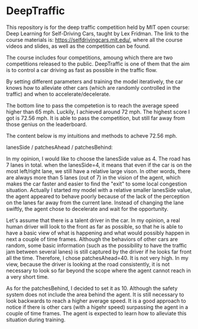# DeepTraffic
This repository is for the deep traffic competition held by MIT open course: Deep Learning for Self-Driving Cars, taught by Lex Fridman.
The link to the course materials is: https://selfdrivingcars.mit.edu/, where all the course videos and slides, as well as the competition can be found.

The course includes four competitions, amoung which there are two competitions released to the public. DeepTraffic is one of them that the aim is to control a car driving as fast as possible in the traffic flow.

By setting different parameters and training the model iteratively, the car knows how to alleviate other cars (which are randomly controlled in the traffic) and when to accelerate/decelerate.

The bottom line to pass the competetion is to reach the average speed higher than 65 mph. Luckily, I achieved around 72 mph. The highest score I got is 72.56 mph. It is able to pass the competition, but still far away from those genius on the leaderboard.

The content below is my intuitions and methods to acheve 72.56 mph.

lanesSide / patchesAhead / patchesBehind: 

In my opinion, I would like to choose the lanesSide value as 4. The road has 7 lanes in total. when the lanesSide=4, it means that even if the car is on the most left/right lane, we still have a relative large vison. In other words, there are always more than 5 lanes (out of 7) in the vision of the agent, which makes the car faster and easier to find the "exit" to some local congestion situation. Actually I started my model with a relative smaller lanesSide value, the agent appeared to behave poorly because of the lack of the perception on the lanes far away from the current lane. Instead of changing the lane swiftly, the agent chose to decelerate and wait for the opportunity.

Let's assume that there is a talent driver in the car. In my opinion, a real human driver will look to the front as far as possible, so that he is able to have a basic view of what is happening and what would possibly happen in next a couple of time frames. Although the behaviors of other cars are random, some basic information (such as the possibility to have the traffic jam between several lanes) is still captured by the driver if he looks far front all the time. Therefore, I chose patchesAhead=40. It is not very high. In my view, because the driver is looking at the road consistently, it is not necessary to look so far beyond the scope where the agent cannot reach in a very short time.

As for the patchesBehind, I decided to set it as 10. Although the safety system does not include the area behind the agent. It is still necessary to look backwards to reach a higher average speed. It is a good approach to notice if there is other cars (with a higehr speed) surpassing the agent in a couple of time frames. The agent is expected to learn how to alleviate this situation during training.

